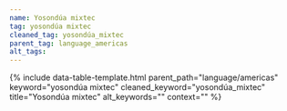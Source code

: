 ```yaml
---
name: Yosondúa mixtec
tag: yosondúa mixtec
cleaned_tag: yosondúa_mixtec
parent_tag: language_americas
alt_tags: 
---
```


{% include data-table-template.html 
  parent_path="language/americas" 
  keyword="yosondúa mixtec" 
  cleaned_keyword="yosondúa_mixtec" 
  title="Yosondúa mixtec"
  alt_keywords=""
  context=""
%}

